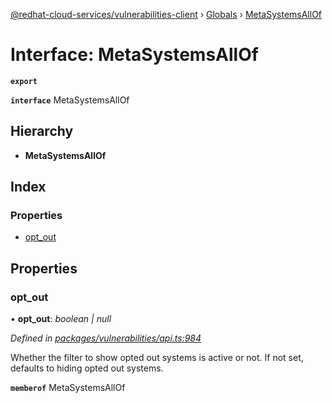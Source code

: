 [@redhat-cloud-services/vulnerabilities-client](../README.md) › [Globals](../globals.md) › [MetaSystemsAllOf](metasystemsallof.md)

# Interface: MetaSystemsAllOf

**`export`** 

**`interface`** MetaSystemsAllOf

## Hierarchy

* **MetaSystemsAllOf**

## Index

### Properties

* [opt_out](metasystemsallof.md#opt_out)

## Properties

###  opt_out

• **opt_out**: *boolean | null*

*Defined in [packages/vulnerabilities/api.ts:984](https://github.com/RedHatInsights/javascript-clients/blob/master/packages/vulnerabilities/api.ts#L984)*

Whether the filter to show opted out systems is active or not. If not set, defaults to hiding opted out systems.

**`memberof`** MetaSystemsAllOf
